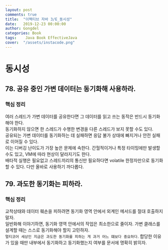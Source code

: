 ```yaml
---
layout: post
comments: true
title:  "이펙티브 자바 3/E_동시성"
date:   2019-12-23 00:00:00
author: Gongdel
categories: Book
tags:	 Java Book EffectiveJava
cover:  "/assets/instacode.png"
---
```

# 동시성 
## 78. 공유 중인 가변 데이터는 동기화해 사용하라.
### 핵심 정리
여러 스레드가 가변 데이터를 공유한다면 그 데이터를 읽고 쓰는 동작은 반드시 동기화해야 한다.  
동기화하지 않으면 한 스레드가 수행한 변경을 다른 스레드가 보지 못할 수도 있다.  
공유되는 가변 데이터를 동기화하는 데 실패하면 응답 불가 상태에 빠지거나 안전 실패로 이어질 수 있다.  
이는 디버깅 난이도가 가장 높은 문제에 속한다.  간헐적이거나 특정 타이밍에만 발생할 수도 있고, VM에 따라 현상이 달라지기도 한다.  
배타적 실행은 필요없고 스레드끼리의 통신만 필요하다면 volatile 한정자만으로 동기화할 수 있다. 다만 올바로 사용하기 까다롭다.

## 79. 과도한 동기화는 피하라.
### 핵심 정리
교착상태와 데이터 훼손을 피하려면 동기화 영역 안에서 외계인 메서드를 절대 호출하지 말자.  
일반화해 이야기하면, 동기화 영역 안에서의 작업은 최소한으로 줄이자. 가변 클래스를 설계할 때는 스스로 동기화해야 할지 고민하자.  
`멀티코어 세상인 지금은 과도한 동기화를 피하는 게 과거 어느 떄보다 중요하다`. 합당한 이유가 있을 때만 내부에서 동기화하고 동기화했는지 여부를 문서에 명확히 밝히자.
